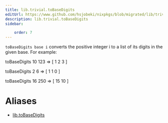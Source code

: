 ```yaml
---
title: lib.trivial.toBaseDigits
editUrl: https://www.github.com/hsjobeki/nixpkgs/blob/migrated/lib/trivial.nix#L659C18
description: lib.trivial.toBaseDigits
sidebar:

    order: 7
---
```


`toBaseDigits base i` converts the positive integer i to a list of its
digits in the given base. For example:

toBaseDigits 10 123 => [ 1 2 3 ]

toBaseDigits 2 6 => [ 1 1 0 ]

toBaseDigits 16 250 => [ 15 10 ]


# Aliases

- [lib.toBaseDigits](/nix-doc-comments/reference/lib/lib-tobasedigits)


